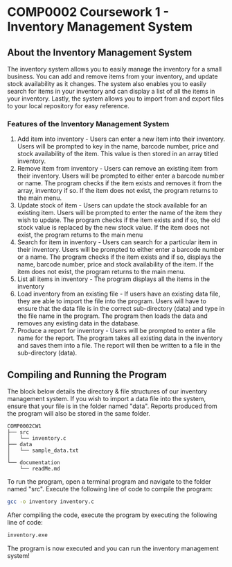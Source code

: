 # COMP0002 Coursework 1 - Inventory Management System

## About the Inventory Management System

The inventory system allows you to easily manage the inventory for a small business. You can add and remove items from your inventory, and update stock availability as it changes. The system also enables you to easily search for items in your inventory and can display a list of all the items in your inventory. Lastly, the system allows you to import from and export files to your local repository for easy reference.

### Features of the Inventory Management System

1. Add item into inventory - Users can enter a new item into their inventory. Users will be prompted to key in the name, barcode number, price and stock availability of the item. This value is then stored in an array titled inventory. 
2. Remove item from inventory - Users can remove an existing item from their inventory. Users will be prompted to either enter a barcode number or name. The program checks if the item exists and removes it from the array, inventory if so. If the item does not exist, the program returns to the main menu. 
3. Update stock of item - Users can update the stock available for an existing item. Users will be prompted to enter the name of the item they wish to update. The program checks if the item exists and if so, the old stock value is replaced by the new stock value. If the item does not exist, the program returns to the main menu 
4. Search for item in inventory - Users can search for a particular item in their inventory. Users will be prompted to either enter a barcode number or a name. The program checks if the item exists and if so, displays the name, barcode number, price and stock availability of the item. If the item does not exist, the program returns to the main menu. 
5. List all items in inventory - The program displays all the items in the inventory 
6. Load inventory from an existing file - If users have an existing data file, they are able to import the file into the program. Users will have to ensure that the data file is in the correct sub-directory \(data\) and type in the file name in the program. The program then loads the data and removes any existing data in the database. 
7. Produce a report for inventory - Users will be prompted to enter a file name for the report. The program takes all existing data in the inventory and saves them into a file. The report will then be written to a file in the sub-directory \(data\). 

## Compiling and Running the Program

The block below details the directory & file structures of our inventory management system. If you wish to import a data file into the system, ensure that your file is in the folder named "data". Reports produced from the program will also be stored in the same folder.

```text
COMP0002CW1
├── src
│   └── inventory.c
├── data
│   └── sample_data.txt
│   
└── documentation
    └── readMe.md

```

To run the program, open a terminal program and navigate to the folder named "src". Execute the following line of code to compile the program:

```bash
gcc -o inventory inventory.c
```

After compiling the code, execute the program by executing the following line of code:

```bash
inventory.exe
```

The program is now executed and you can run the inventory management system!

